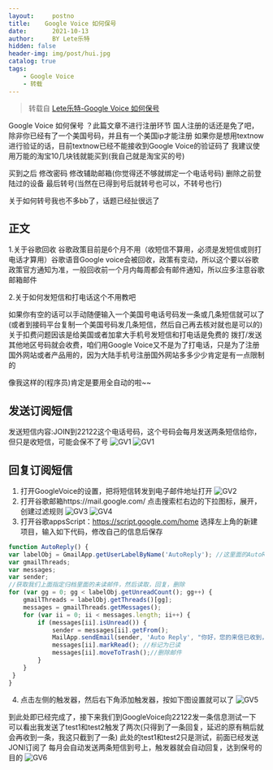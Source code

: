 ```yaml
---
layout:     postno
title:    Google Voice 如何保号
date:       2021-10-13
author:     BY Lete乐特
hidden: false
header-img: img/post/hui.jpg
catalog: true
tags:
    - Google Voice
    - 转载
---
```

> 转载自 [Lete乐特-Google Voice 如何保号](https://blog.imlete.cn/article/Google-Voice-Protect.html)

Google Voice 如何保号 ？此篇文章不进行注册环节
国人注册的话还是免了吧，除非你已经有了一个美国号码，并且有一个美国ip才能注册
如果你是想用textnow进行验证的话，目前textnow已经不能接收到Google Voice的验证码了
我建议使用万能的淘宝10几块钱就能买到(我自己就是淘宝买的号)

买到之后
修改密码
修改辅助邮箱(你觉得还不够就绑定一个电话号码)
删除之前登陆过的设备
最后转号(当然在已得到号后就转号也可以，不转号也行)

关于如何转号我也不多bb了，话题已经扯很远了

## 正文

1.关于谷歌回收
谷歌政策目前是6个月不用（收短信不算用，必须是发短信或则打电话才算用）谷歌语音Google voice会被回收，政策有变动，所以这个要以谷歌政策官方通知为准，一般回收前一个月内每周都会有邮件通知，所以应多注意谷歌邮箱邮件

2.关于如何发短信和打电话这个不用教吧

如果你有空的话可以手动随便输入一个美国号电话号码发一条或几条短信就可以了
(或者到接码平台复制一个美国号码发几条短信，然后自己再去核对就也是可以的)
关于扣费问题因该是给美国或者加拿大手机号发短信和打电话是免费的
拨打/发送其他地区号码就会收费，咱们用Google Voice又不是为了打电话，只是为了注册国外网站或者产品用的，因为大陆手机号注册国外网站多多少少肯定是有一点限制的

像我这样的(程序员)肯定是要用全自动的啦~~

## 发送订阅短信

发送短信内容:JOIN到22122这个电话号码，这个号码会每月发送两条短信给你，但只是收短信，可能会保不了号
![GV1](/_posts/hidden/Google-Voice-Protect/GV1.jpg)
![GV1](/img/in-post/Google-Voice-Protect/GV1.jpg)

## 回复订阅短信
1. 打开GoogleVoice的设置，把将短信转发到电子邮件地址打开
![GV2](/_posts/hidden/Google-Voice-Protect/GV2.png)
2. 打开谷歌邮箱https://mail.google.com/
点击搜索栏右边的下拉图标，展开，创建过滤规则
![GV3](/_posts/hidden/Google-Voice-Protect/GV3.png)
![GV4](/_posts/hidden/Google-Voice-Protect/GV4.png)
3. 打开谷歌appsScript：https://script.google.com/home
选择左上角的新建项目，输入如下代码，修改自己的信息后保存
```js
function AutoReply() {
var labelObj = GmailApp.getUserLabelByName('AutoReply'); //这里面的AutoReply填过滤条件规则的标签
var gmailThreads;
var messages;
var sender;
//获取我们上面指定归档里面的未读邮件，然后读取，回复，删除
for (var gg = 0; gg < labelObj.getUnreadCount(); gg++) {
    gmailThreads = labelObj.getThreads()[gg];
    messages = gmailThreads.getMessages();
    for (var ii = 0; ii < messages.length; ii++) {
        if (messages[ii].isUnread()) {
            sender = messages[ii].getFrom();
            MailApp.sendEmail(sender, 'Auto Reply', "你好，您的来信已收到，主人将会尽快回复您。———来自机器人回复。");//回复邮件
            messages[ii].markRead(); //标记为已读
            messages[ii].moveToTrash();//删除邮件
        }
    }
 }
}
```
4. 点击左侧的触发器，然后右下角添加触发器，按如下图设置就可以了
![GV5](/_posts/hidden/Google-Voice-Protect/GV5.png)

到此处即已经完成了，接下来我们到GoogleVoice向22122发一条信息测试一下
可以看出我发送了test1和test2触发了两次(只得到了一条回复，延迟的原有稍后就会再收到一条，我这只截到了一条)
此处的test1和test2只是测试，前面已经发送JONI订阅了
每月会自动发送两条短信到号上，触发器就会自动回复，达到保号的目的
![GV6](_posts/hidden/Google-Voice-Protect/GV6.png)
